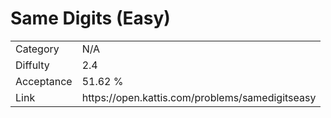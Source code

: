 # Same Digits (Easy)

<table>
    <tr>
        <td>Category</td>
        <td>N/A</td>
    </tr>
    <tr>
        <td>Diffulty</td>
        <td>2.4</td>
    </tr>
    <tr>
        <td>Acceptance</td>
        <td>51.62 %</td>
    </tr>
    <tr>
        <td>Link</td>
        <td>https://open.kattis.com/problems/samedigitseasy</td>
    </tr>
</table>